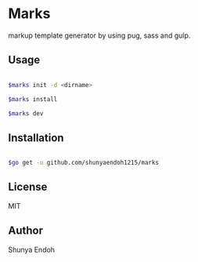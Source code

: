 # Marks

markup template generator by using pug, sass and gulp.

## Usage

```sh

$marks init -d <dirname>

$marks install

$marks dev

```

## Installation

```sh

$go get -u github.com/shunyaendoh1215/marks

```

## License

MIT

## Author

Shunya Endoh
